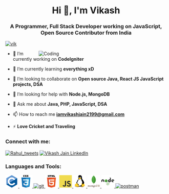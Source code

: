 <!--
### Hi 👋, I'm Vikash Jain


**A Programmer, Full Stack Developer working with JavaScript, Open Source Contributor from India**




[1.1]: http://i.imgur.com/tXSoThF.png (twitter icon with padding)

[1]: 

- 🔭 I’m currently working on CodeIgniter
- 🌱 I’m currently learning everything
- 👯 I’m looking to collaborate on Open source  JavaScript projects
- 🤔 I’m looking for help with Node.js, MongoDB
- 💬 Ask me about Java, PHP, JavaScript, DSA
- 📫 How to reach me: jainvikash.2199@gmail.com
- 😄 Pronouns: ...TT
- ⚡ Traveling 
-->

<h1 align="center">Hi 👋, I'm Vikash</h1>
<h3 align="center">A Programmer, Full Stack Developer working on JavaScript, Open Source Contributor from India</h3>

<p align="left"> <a href="https://twitter.com/" target="blank"><img src="https://img.shields.io/twitter/follow/?logo=twitter&style=for-the-badge" alt="vik" /></a> </p>

<img align="right" alt="Coding" width="400" src="https://cdn.dribbble.com/users/2646423/screenshots/5507196/computer.gif">


- 🔭 I’m currently working on **CodeIgniter**

- 🌱 I’m currently learning **everything xD**

- 👯 I’m looking to collaborate on **Open source Java, React JS JavaScript projects, DSA**

- 🤝 I’m looking for help with **Node.js, MongoDB**

- 💬 Ask me about **Java, PHP, JavaScript, DSA**

- 📫 How to reach me **iamvikashjain2199@gmail.com**

- ⚡  **Love Cricket  and   Traveling**

<h3 align="left">Connect with me:</h3>
<p align="left">
<a href="https://twitter.com/RahulChouhan97" target="blank"><img align="center" src="https://raw.githubusercontent.com/rahuldkjain/github-profile-readme-generator/master/src/images/icons/Social/twitter.svg" alt="Rahul_tweets" height="30" width="40" /></a>
<a href="https://www.linkedin.com/in/vikash-jain-12215618a" target="blank"><img align="center" src="https://raw.githubusercontent.com/rahuldkjain/github-profile-readme-generator/master/src/images/icons/Social/linked-in-alt.svg" alt="Vikash Jain LinkedIn" height="30" width="40" /></a>
</p>

<h3 align="left">Languages and Tools:</h3>
<p align="left"> 
  <a href="https://www.cprogramming.com/" target="_blank"> <img src="https://raw.githubusercontent.com/devicons/devicon/master/icons/c/c-original.svg" alt="c" width="40" height="40"/> </a> 
  <a href="https://www.w3schools.com/css/" target="_blank"> <img src="https://raw.githubusercontent.com/devicons/devicon/master/icons/css3/css3-original-wordmark.svg" alt="css3" width="40" height="40"/> </a> 
  <a href="https://git-scm.com/" target="_blank"> <img src="https://www.vectorlogo.zone/logos/git-scm/git-scm-icon.svg" alt="git" width="40" height="40"/> </a> 
  <a href="https://www.w3.org/html/" target="_blank"> <img src="https://raw.githubusercontent.com/devicons/devicon/master/icons/html5/html5-original-wordmark.svg" alt="html5" width="40" height="40"/> </a> 
  <a href="https://developer.mozilla.org/en-US/docs/Web/JavaScript" target="_blank"> <img src="https://raw.githubusercontent.com/devicons/devicon/master/icons/javascript/javascript-original.svg" alt="javascript" width="40" height="40"/> </a>  
  <a href="https://www.linux.org/" target="_blank"> <img src="https://raw.githubusercontent.com/devicons/devicon/master/icons/linux/linux-original.svg" alt="linux" width="40" height="40"/> </a> 
  <a href="https://www.mongodb.com/" target="_blank"> <img src="https://raw.githubusercontent.com/devicons/devicon/master/icons/mongodb/mongodb-original-wordmark.svg" alt="mongodb" width="40" height="40"/> </a> 
  <a href="https://nodejs.org" target="_blank"> <img src="https://raw.githubusercontent.com/devicons/devicon/master/icons/nodejs/nodejs-original-wordmark.svg" alt="nodejs" width="40" height="40"/> </a> 
  <a href="https://postman.com" target="_blank"> <img src="https://www.vectorlogo.zone/logos/getpostman/getpostman-icon.svg" alt="postman" width="40" height="40"/> </a> 
</p>

